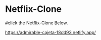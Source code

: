 # Netflix-Clone




#click the Netflix-Clone Below.





https://admirable-cajeta-18dd93.netlify.app/
